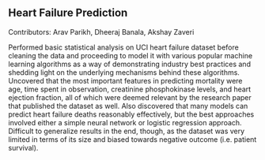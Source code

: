 ## Heart Failure Prediction

Contributors: Arav Parikh, Dheeraj Banala, Akshay Zaveri

Performed basic statistical analysis on UCI heart failure dataset before cleaning the data and proceeding to model it with various popular machine learning algorithms as a way of demonstrating industry best practices and shedding light on the underlying mechanisms behind these algorithms. Uncovered that the most important features in predicting mortality were age, time spent in observation, creatinine phosphokinase levels, and heart ejection fraction, all of which were deemed relevant by the research paper that published the dataset as well. Also discovered that many models can predict heart failure deaths reasonably effectively, but the best approaches involved either a simple neural network or logistic regression approach. Difficult to generalize results in the end, though, as the dataset was very limited in terms of its size and biased towards negative outcome (i.e. patient survival).
